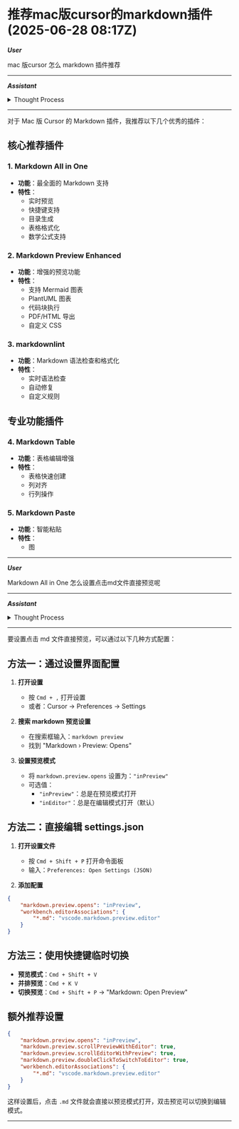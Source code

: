 <!-- Generated by SpecStory -->

# 推荐mac版cursor的markdown插件 (2025-06-28 08:17Z)

_**User**_

mac 版cursor 怎么 markdown 插件推荐

---

_**Assistant**_

<think><details><summary>Thought Process</summary>用户询问的是 Mac 版 Cursor 的 Markdown 插件推荐。这个问题不涉及具体的代码库操作，而是关于 Cursor 编辑器的插件推荐。我不需要使用任何工具来回答这个问题，直接给出建议即可。

根据我的知识，Cursor 基于 VSCode，所以很多 VSCode 的 Markdown 插件都可以在 Cursor 中使用。我应该推荐一些流行且有用的 Markdown 插件。</details></think>

---

对于 Mac 版 Cursor 的 Markdown 插件，我推荐以下几个优秀的插件：

## 核心推荐插件

### 1. **Markdown All in One**
- **功能**：最全面的 Markdown 支持
- **特性**：
  - 实时预览
  - 快捷键支持
  - 目录生成
  - 表格格式化
  - 数学公式支持

### 2. **Markdown Preview Enhanced**
- **功能**：增强的预览功能
- **特性**：
  - 支持 Mermaid 图表
  - PlantUML 图表
  - 代码块执行
  - PDF/HTML 导出
  - 自定义 CSS

### 3. **markdownlint**
- **功能**：Markdown 语法检查和格式化
- **特性**：
  - 实时语法检查
  - 自动修复
  - 自定义规则

## 专业功能插件

### 4. **Markdown Table**
- **功能**：表格编辑增强
- **特性**：
  - 表格快速创建
  - 列对齐
  - 行列操作

### 5. **Markdown Paste**
- **功能**：智能粘贴
- **特性**：
  - 图

---

_**User**_

Markdown All in One 怎么设置点击md文件直接预览呢

---

_**Assistant**_

<think><details><summary>Thought Process</summary>用户想知道如何设置 Markdown All in One 插件，让点击 md 文件时直接显示预览而不是编辑模式。这是一个 Cursor (基于 VS Code) 的配置问题。

我需要提供具体的设置步骤和配置选项。</details></think>

---

要设置点击 md 文件直接预览，可以通过以下几种方式配置：

## 方法一：通过设置界面配置

1. **打开设置**
   - 按 `Cmd + ,` 打开设置
   - 或者：Cursor → Preferences → Settings

2. **搜索 markdown 预览设置**
   - 在搜索框输入：`markdown preview`
   - 找到 "Markdown › Preview: Opens"

3. **设置预览模式**
   - 将 `markdown.preview.opens` 设置为：`"inPreview"`
   - 可选值：
     - `"inPreview"`：总是在预览模式打开
     - `"inEditor"`：总是在编辑模式打开（默认）

## 方法二：直接编辑 settings.json

1. **打开设置文件**
   - 按 `Cmd + Shift + P` 打开命令面板
   - 输入：`Preferences: Open Settings (JSON)`

2. **添加配置**
```json
{
    "markdown.preview.opens": "inPreview",
    "workbench.editorAssociations": {
        "*.md": "vscode.markdown.preview.editor"
    }
}
```

## 方法三：使用快捷键临时切换

- **预览模式**：`Cmd + Shift + V`
- **并排预览**：`Cmd + K V`
- **切换预览**：`Cmd + Shift + P` → "Markdown: Open Preview"

## 额外推荐设置

```json
{
    "markdown.preview.opens": "inPreview",
    "markdown.preview.scrollPreviewWithEditor": true,
    "markdown.preview.scrollEditorWithPreview": true,
    "markdown.preview.doubleClickToSwitchToEditor": true,
    "workbench.editorAssociations": {
        "*.md": "vscode.markdown.preview.editor"
    }
}
```

这样设置后，点击 `.md` 文件就会直接以预览模式打开，双击预览可以切换到编辑模式。

---

